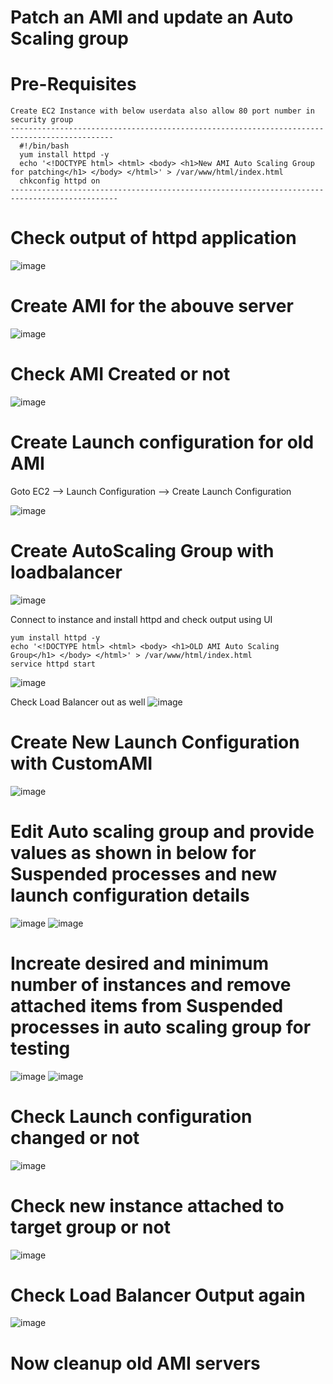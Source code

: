 # Patch an AMI and update an Auto Scaling group

# Pre-Requisites
    Create EC2 Instance with below userdata also allow 80 port number in security group
    ---------------------------------------------------------------------------------------------
	  #!/bin/bash
	  yum install httpd -y
	  echo '<!DOCTYPE html> <html> <body> <h1>New AMI Auto Scaling Group for patching</h1> </body> </html>' > /var/www/html/index.html
	  chkconfig httpd on
    ----------------------------------------------------------------------------------------------
# Check output of httpd application
  ![image](https://user-images.githubusercontent.com/58024415/110099169-00c7f380-7dc7-11eb-8f68-bba8819455e3.png)
# Create AMI for the abouve server
  ![image](https://user-images.githubusercontent.com/58024415/110112010-2fe66100-7dd7-11eb-93f0-b2c244118d50.png)
# Check AMI Created or not
  ![image](https://user-images.githubusercontent.com/58024415/110112657-0a0d8c00-7dd8-11eb-9540-d1d606ae1a75.png)
# Create Launch configuration for old AMI
  Goto EC2 --> Launch Configuration --> Create Launch Configuration

  ![image](https://user-images.githubusercontent.com/58024415/110112975-6d97b980-7dd8-11eb-81f4-2ea1cbc7751d.png)
# Create AutoScaling Group with loadbalancer
  ![image](https://user-images.githubusercontent.com/58024415/110114622-f6175980-7dda-11eb-857d-c17c41796d65.png)
  
  Connect to instance and install httpd and check output using UI
  	
    yum install httpd -y
    echo '<!DOCTYPE html> <html> <body> <h1>OLD AMI Auto Scaling Group</h1> </body> </html>' > /var/www/html/index.html
    service httpd start
  ![image](https://user-images.githubusercontent.com/58024415/110116090-04667500-7ddd-11eb-8b49-880c1179277d.png)
 
  Check Load Balancer out as well
  ![image](https://user-images.githubusercontent.com/58024415/110118174-f6feba00-7ddf-11eb-99d0-603701d5c0f2.png)
# Create New Launch Configuration with CustomAMI
  ![image](https://user-images.githubusercontent.com/58024415/110118930-15b18080-7de1-11eb-8eff-c9b8a12fea8d.png)  
# Edit Auto scaling group and provide values as shown in below for Suspended processes and new launch configuration details
  ![image](https://user-images.githubusercontent.com/58024415/110119201-7d67cb80-7de1-11eb-9b55-8e95e06214e6.png)
  ![image](https://user-images.githubusercontent.com/58024415/110118308-2f05fd00-7de0-11eb-8807-797d95ad46d9.png)
# Increate desired and minimum number of instances and remove attached items from Suspended processes in auto scaling group for testing
  ![image](https://user-images.githubusercontent.com/58024415/110119371-ba33c280-7de1-11eb-9ac5-9f4535e11ebd.png)
  ![image](https://user-images.githubusercontent.com/58024415/110119524-f0714200-7de1-11eb-893f-891981d56d97.png)
# Check Launch configuration changed or not
  ![image](https://user-images.githubusercontent.com/58024415/110119815-4f36bb80-7de2-11eb-9f1a-c47de4785509.png)
# Check new instance attached to target group or not
  ![image](https://user-images.githubusercontent.com/58024415/110119925-683f6c80-7de2-11eb-940a-e792eec23547.png)
# Check Load Balancer Output again
  ![image](https://user-images.githubusercontent.com/58024415/110120025-8311e100-7de2-11eb-8071-feec4cc232fc.png)
# Now cleanup old AMI servers
